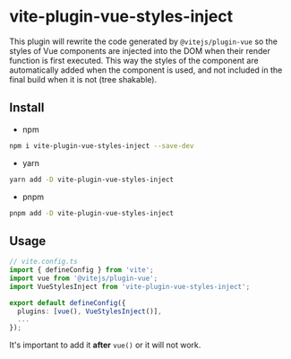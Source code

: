# vite-plugin-vue-styles-inject

This plugin will rewrite the code generated by `@vitejs/plugin-vue` so the styles of Vue components are injected into the DOM when their render function is first executed.
This way the styles of the component are automatically added when the component is used, and not included in the final build when it is not (tree shakable).

## Install

- npm

```bash
npm i vite-plugin-vue-styles-inject --save-dev
```
- yarn 
```bash
yarn add -D vite-plugin-vue-styles-inject
```

- pnpm

```bash
pnpm add -D vite-plugin-vue-styles-inject
```

## Usage

```ts
// vite.config.ts
import { defineConfig } from 'vite';
import vue from '@vitejs/plugin-vue';
import VueStylesInject from 'vite-plugin-vue-styles-inject';

export default defineConfig({
  plugins: [vue(), VueStylesInject()],
  ...
});
```

It's important to add it **after** `vue()` or it will not work.
